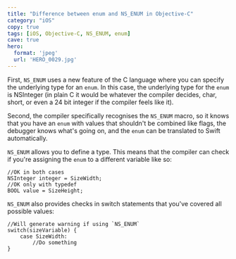 ```yaml
---
title: "Difference between enum and NS_ENUM in Objective-C"
category: "iOS"
copy: true
tags: [iOS, Objective-C, NS_ENUM, enum]
cave: true
hero:
  format: 'jpeg'
  url: 'HERO_0029.jpg'
---
```

First, `NS_ENUM` uses a new feature of the C language where you can specify the underlying type for an `enum`. In this case, the underlying type for the `enum` is NSInteger (in plain C it would be whatever the compiler decides, char, short, or even a 24 bit integer if the compiler feels like it).

Second, the compiler specifically recognises the `NS_ENUM` macro, so it knows that you have an `enum` with values that shouldn't be combined like flags, the debugger knows what's going on, and the `enum` can be translated to Swift automatically.

`NS_ENUM` allows you to define a type. This means that the compiler can check if you're assigning the `enum` to a different variable like so:

```objc
//OK in both cases
NSInteger integer = SizeWidth;
//OK only with typedef
BOOL value = SizeHeight;
```

`NS_ENUM` also provides checks in switch statements that you've covered all possible values:

```objc
//Will generate warning if using `NS_ENUM`
switch(sizeVariable) {
    case SizeWidth:
        //Do something
}
```
